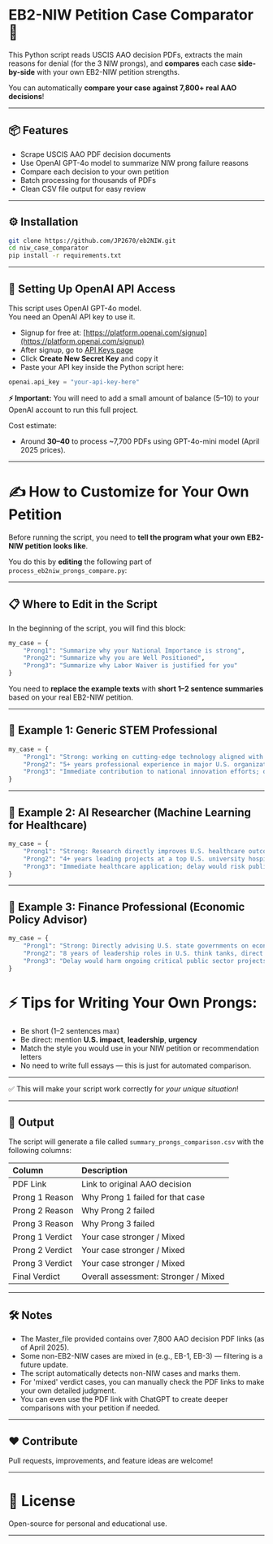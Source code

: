 # EB2-NIW Petition Case Comparator 🚀

This Python script reads USCIS AAO decision PDFs, extracts the main reasons for denial (for the 3 NIW prongs), and **compares** each case **side-by-side** with your own EB2-NIW petition strengths.

You can automatically **compare your case against 7,800+ real AAO decisions**!

---

## 📦 Features

- Scrape USCIS AAO PDF decision documents
- Use OpenAI GPT-4o model to summarize NIW prong failure reasons
- Compare each decision to your own petition
- Batch processing for thousands of PDFs
- Clean CSV file output for easy review

---

## ⚙️ Installation

```bash
git clone https://github.com/JP2670/eb2NIW.git
cd niw_case_comparator
pip install -r requirements.txt
```

---

## 🔑 Setting Up OpenAI API Access

This script uses OpenAI GPT-4o model.  
You need an OpenAI API key to use it.

- Signup for free at: [https://platform.openai.com/signup](https://platform.openai.com/signup)
- After signup, go to [API Keys page](https://platform.openai.com/account/api-keys)
- Click **Create New Secret Key** and copy it
- Paste your API key inside the Python script here:

```python
openai.api_key = "your-api-key-here"
```

**⚡ Important:** You will need to add a small amount of balance ($5–$10) to your OpenAI account to run this full project.

Cost estimate:
- Around **$30–$40** to process ~7,700 PDFs using GPT-4o-mini model (April 2025 prices).

---

# ✍️ How to Customize for Your Own Petition

Before running the script, you need to **tell the program what your own EB2-NIW petition looks like**.

You do this by **editing** the following part of `process_eb2niw_prongs_compare.py`:

---

## 📋 Where to Edit in the Script

In the beginning of the script, you will find this block:

```python
my_case = {
    "Prong1": "Summarize why your National Importance is strong",
    "Prong2": "Summarize why you are Well Positioned",
    "Prong3": "Summarize why Labor Waiver is justified for you"
}
```

You need to **replace the example texts** with **short 1–2 sentence summaries** based on your real EB2-NIW petition.

---

## 🧠 Example 1: Generic STEM Professional 

```python
my_case = {
    "Prong1": "Strong: working on cutting-edge technology aligned with U.S. innovation goals.",
    "Prong2": "5+ years professional experience in major U.S. organizations, demonstrated leadership roles.",
    "Prong3": "Immediate contribution to national innovation efforts; delay would harm competitiveness."
}
```

---

## 🧪 Example 2: AI Researcher (Machine Learning for Healthcare)

```python
my_case = {
    "Prong1": "Strong: Research directly improves U.S. healthcare outcomes using AI for early disease detection.",
    "Prong2": "4+ years leading projects at a top U.S. university hospital and multiple published papers.",
    "Prong3": "Immediate healthcare application; delay would risk public health improvements."
}
```

---

## 💼 Example 3: Finance Professional (Economic Policy Advisor)

```python
my_case = {
    "Prong1": "Strong: Directly advising U.S. state governments on economic policy initiatives.",
    "Prong2": "8 years of leadership roles in U.S. think tanks, direct policy impact proven.",
    "Prong3": "Delay would harm ongoing critical public sector projects; immediate national impact needed."
}
```

# ⚡ Tips for Writing Your Own Prongs:

- Be short (1–2 sentences max)
- Be direct: mention **U.S. impact**, **leadership**, **urgency**
- Match the style you would use in your NIW petition or recommendation letters
- No need to write full essays — this is just for automated comparison.

---

✅ This will make your script work correctly for *your unique situation*!

---

## 📄 Output

The script will generate a file called `summary_prongs_comparison.csv` with the following columns:

| Column | Description |
|:---|:---|
| PDF Link | Link to original AAO decision |
| Prong 1 Reason | Why Prong 1 failed for that case |
| Prong 2 Reason | Why Prong 2 failed |
| Prong 3 Reason | Why Prong 3 failed |
| Prong 1 Verdict | Your case stronger / Mixed |
| Prong 2 Verdict | Your case stronger / Mixed |
| Prong 3 Verdict | Your case stronger / Mixed |
| Final Verdict | Overall assessment: Stronger / Mixed |

---

## 🛠 Notes

- The Master_file provided contains over 7,800 AAO decision PDF links (as of April 2025).
- Some non-EB2-NIW cases are mixed in (e.g., EB-1, EB-3) — filtering is a future update.
- The script automatically detects non-NIW cases and marks them.
- For 'mixed' verdict cases, you can manually check the PDF links to make your own detailed judgment.
- You can even use the PDF link with ChatGPT to create deeper comparisons with your petition if needed.

---

## ❤️ Contribute

Pull requests, improvements, and feature ideas are welcome!

---

# 📜 License

Open-source for personal and educational use.

---
